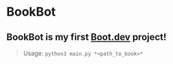 # BookBot

**BookBot** is my first [Boot.dev](https://www.boot.dev) project!
---

>Usage: `python3 main.py *<path_to_book>*`

